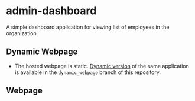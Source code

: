 # admin-dashboard
A simple dashboard application for viewing list of employees in the organization. 

## Dynamic Webpage
* The hosted webpage is static. [Dynamic version](https://github.com/masif2002/admin-dashboard/tree/dynamic_webpage) of the same application is available in the `dynamic_webpage` branch of this repository.   

## Webpage

